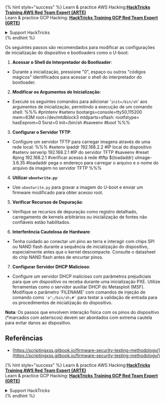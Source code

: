 {% hint style="success" %}
Learn & practice AWS Hacking:<img src="/.gitbook/assets/arte.png" alt="" data-size="line">[**HackTricks Training AWS Red Team Expert (ARTE)**](https://training.hacktricks.xyz/courses/arte)<img src="/.gitbook/assets/arte.png" alt="" data-size="line">\
Learn & practice GCP Hacking: <img src="/.gitbook/assets/grte.png" alt="" data-size="line">[**HackTricks Training GCP Red Team Expert (GRTE)**<img src="/.gitbook/assets/grte.png" alt="" data-size="line">](https://training.hacktricks.xyz/courses/grte)

<details>

<summary>Support HackTricks</summary>

* Check the [**subscription plans**](https://github.com/sponsors/carlospolop)!
* **Join the** 💬 [**Discord group**](https://discord.gg/hRep4RUj7f) or the [**telegram group**](https://t.me/peass) or **follow** us on **Twitter** 🐦 [**@hacktricks\_live**](https://twitter.com/hacktricks\_live)**.**
* **Share hacking tricks by submitting PRs to the** [**HackTricks**](https://github.com/carlospolop/hacktricks) and [**HackTricks Cloud**](https://github.com/carlospolop/hacktricks-cloud) github repos.

</details>
{% endhint %}

Os seguintes passos são recomendados para modificar as configurações de inicialização do dispositivo e bootloaders como o U-boot:

1. **Acessar o Shell do Interpretador do Bootloader**:
- Durante a inicialização, pressione "0", espaço ou outros "códigos mágicos" identificados para acessar o shell do interpretador do bootloader.

2. **Modificar os Argumentos de Inicialização**:
- Execute os seguintes comandos para adicionar '`init=/bin/sh`' aos argumentos de inicialização, permitindo a execução de um comando shell:
%%%
#printenv
#setenv bootargs=console=ttyS0,115200 mem=63M root=/dev/mtdblock3 mtdparts=sflash:<partitiionInfo> rootfstype=<fstype> hasEeprom=0 5srst=0 init=/bin/sh
#saveenv
#boot
%%%

3. **Configurar o Servidor TFTP**:
- Configure um servidor TFTP para carregar imagens através de uma rede local:
%%%
#setenv ipaddr 192.168.2.2 #IP local do dispositivo
#setenv serverip 192.168.2.1 #IP do servidor TFTP
#saveenv
#reset
#ping 192.168.2.1 #verificar acesso à rede
#tftp ${loadaddr} uImage-3.6.35 #loadaddr pega o endereço para carregar o arquivo e o nome do arquivo da imagem no servidor TFTP
%%%

4. **Utilizar `ubootwrite.py`**:
- Use `ubootwrite.py` para gravar a imagem do U-boot e enviar um firmware modificado para obter acesso root.

5. **Verificar Recursos de Depuração**:
- Verifique se recursos de depuração como registro detalhado, carregamento de kernels arbitrários ou inicialização de fontes não confiáveis estão habilitados.

6. **Interferência Cautelosa de Hardware**:
- Tenha cuidado ao conectar um pino ao terra e interagir com chips SPI ou NAND flash durante a sequência de inicialização do dispositivo, especialmente antes que o kernel descompacte. Consulte o datasheet do chip NAND flash antes de encurtar pinos.

7. **Configurar Servidor DHCP Malicioso**:
- Configure um servidor DHCP malicioso com parâmetros prejudiciais para que um dispositivo os receba durante uma inicialização PXE. Utilize ferramentas como o servidor auxiliar DHCP do Metasploit (MSF). Modifique o parâmetro 'FILENAME' com comandos de injeção de comando como `'a";/bin/sh;#'` para testar a validação de entrada para os procedimentos de inicialização do dispositivo.

**Nota**: Os passos que envolvem interação física com os pinos do dispositivo (*marcados com asteriscos) devem ser abordados com extrema cautela para evitar danos ao dispositivo.


## Referências
* [https://scriptingxss.gitbook.io/firmware-security-testing-methodology/](https://scriptingxss.gitbook.io/firmware-security-testing-methodology/)


{% hint style="success" %}
Learn & practice AWS Hacking:<img src="/.gitbook/assets/arte.png" alt="" data-size="line">[**HackTricks Training AWS Red Team Expert (ARTE)**](https://training.hacktricks.xyz/courses/arte)<img src="/.gitbook/assets/arte.png" alt="" data-size="line">\
Learn & practice GCP Hacking: <img src="/.gitbook/assets/grte.png" alt="" data-size="line">[**HackTricks Training GCP Red Team Expert (GRTE)**<img src="/.gitbook/assets/grte.png" alt="" data-size="line">](https://training.hacktricks.xyz/courses/grte)

<details>

<summary>Support HackTricks</summary>

* Check the [**subscription plans**](https://github.com/sponsors/carlospolop)!
* **Join the** 💬 [**Discord group**](https://discord.gg/hRep4RUj7f) or the [**telegram group**](https://t.me/peass) or **follow** us on **Twitter** 🐦 [**@hacktricks\_live**](https://twitter.com/hacktricks\_live)**.**
* **Share hacking tricks by submitting PRs to the** [**HackTricks**](https://github.com/carlospolop/hacktricks) and [**HackTricks Cloud**](https://github.com/carlospolop/hacktricks-cloud) github repos.

</details>
{% endhint %}
